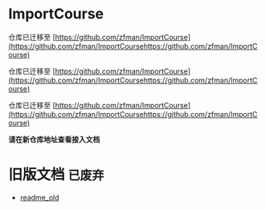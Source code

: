 # ImportCourse

仓库已迁移至 [https://github.com/zfman/ImportCourse](https://github.com/zfman/ImportCoursehttps://github.com/zfman/ImportCourse)

仓库已迁移至 [https://github.com/zfman/ImportCourse](https://github.com/zfman/ImportCoursehttps://github.com/zfman/ImportCourse)

仓库已迁移至 [https://github.com/zfman/ImportCourse](https://github.com/zfman/ImportCoursehttps://github.com/zfman/ImportCourse)

**请在新仓库地址查看接入文档**

# 旧版文档 `已废弃`
- [readme_old](https://github.com/zfman/CourseAdapter/edit/master/README_OLD.md)
